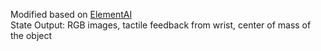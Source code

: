 Modified based on [ElementAI](https://github.com/ElementAI/MiniTouch) \
State Output: RGB images, tactile feedback from wrist, center of mass of the object

